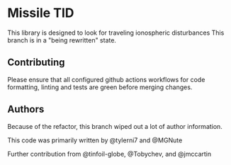 # Missile TID

This library is designed to look for traveling ionospheric disturbances
This branch is in a "being rewritten" state.


## Contributing

Please ensure that all configured github actions workflows for code formatting,
linting and tests are green before merging changes.

## Authors

Because of the refactor, this branch wiped out a lot of author information.

This code was primarily written by @tylerni7 and @MGNute

Further contribution from @tinfoil-globe, @Tobychev, and @jmccartin
